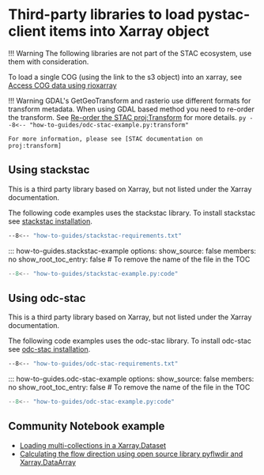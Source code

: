 # Third-party libraries to load pystac-client items into Xarray object

!!! Warning
    The following libraries are not part of the STAC ecosystem, use them with consideration. 
    
To load a single COG (using the link to the s3 object) into an xarray, see [Access COG data using rioxarray]

!!! Warning
    GDAL's GetGeoTransform and rasterio use different formats for transform metadata. When using GDAL based method you need to re-order the transform. 
    See [Re-order the STAC proj:Transform] for more details.
    ``` py
    --8<-- "how-to-guides/odc-stac-example.py:transform"
    ```
        
    For more information, please see [STAC documentation on proj:transform]

## Using stackstac

This is a third party library based on Xarray, but not listed under the Xarray documentation. 

The following code examples uses the stackstac library. To install stackstac see [stackstac installation].
``` sh
--8<-- "how-to-guides/stackstac-requirements.txt"
```

<!-- START: Read with stackstac-stac -->
::: how-to-guides.stackstac-example
    options:
        show_source: false
        members: no
        show_root_toc_entry: false # To remove the name of the file in the TOC

``` py linenums="1" hl_lines="38-42"
--8<-- "how-to-guides/stackstac-example.py:code"
```

## Using odc-stac

This is a third party library based on Xarray, but not listed under the Xarray documentation. 

The following code examples uses the odc-stac library. To install odc-stac see [odc-stac installation].
``` sh
--8<-- "how-to-guides/odc-stac-requirements.txt"
```

<!-- START: Read with odc-stac -->
::: how-to-guides.odc-stac-example
    options:
        show_source: false
        members: no
        show_root_toc_entry: false # To remove the name of the file in the TOC

``` py linenums="1" hl_lines="38-41"
--8<-- "how-to-guides/odc-stac-example.py:code"
```

<!-- Example of what can be done once the metadata was loader into an xarray :

``` py linenums="1" 
--8<-- "how-to-guides/odc-stac-example.py:example"
``` -->
<!-- END: Read with odc-stac -->

## Community Notebook example

- [Loading multi-collections in a Xarray.Dataset]
- [Calculating the flow direction using open source library pyflwdir and Xarray.DataArray]

[Access COG data using rioxarray]: example-cogs.md/#using-rioxarray
[Xarray]: https://docs.xarray.dev/en/stable/
[Xarray: Parallel Computing with Dask]: https://docs.xarray.dev/en/stable/user-guide/dask.html
[STAC documentation on proj:transform]:  https://github.com/stac-extensions/projection?tab=readme-ov-file#projtransform
[Re-order the STAC proj:Transform]: reorder-transform-example.md
[odc-stac installation]: https://odc-stac.readthedocs.io/en/latest/intro.html#installation
[stackstac installation]: https://stackstac.readthedocs.io/en/latest/#installation

<!-- TODO : Find a better way to link those jupyternotebooks... -->
[Loading multi-collections in a Xarray.Dataset]: https://github.com/charlottecrevier/how-to/blob/cebcb055e8e57b768df20577ca5ea7f34c367c0c/how-to-guides/notebook/multi-collection-example.ipynb
[Calculating the flow direction using open source library pyflwdir and Xarray.DataArray]: https://github.com/charlottecrevier/how-to/blob/cebcb055e8e57b768df20577ca5ea7f34c367c0c/how-to-guides/notebook/pyflwdir-example.ipynb